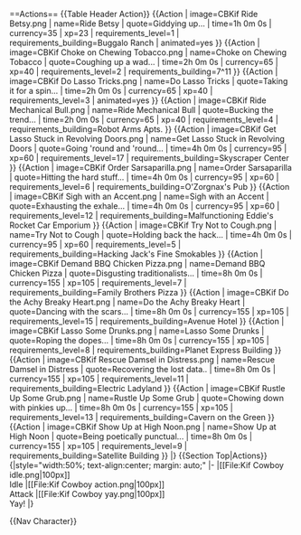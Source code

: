 ==Actions==
{{Table Header Action}}
{{Action
| image=CBKif Ride Betsy.png
| name=Ride Betsy
| quote=Giddying up...
| time=1h 0m 0s
| currency=35
| xp=23
| requirements_level=1
| requirements_building=Buggalo Ranch
| animated=yes
}}
{{Action
| image=CBKif Choke on Chewing Tobacco.png
| name=Choke on Chewing Tobacco
| quote=Coughing up a wad...
| time=2h 0m 0s
| currency=65
| xp=40
| requirements_level=2
| requirements_building=7^11
}}
{{Action
| image=CBKif Do Lasso Tricks.png
| name=Do Lasso Tricks
| quote=Taking it for a spin...
| time=2h 0m 0s
| currency=65
| xp=40
| requirements_level=3
| animated=yes
}}
{{Action
| image=CBKif Ride Mechanical Bull.png
| name=Ride Mechanical Bull
| quote=Bucking the trend...
| time=2h 0m 0s
| currency=65
| xp=40
| requirements_level=4
| requirements_building=Robot Arms Apts.
}}
{{Action
| image=CBKif Get Lasso Stuck in Revolving Doors.png
| name=Get Lasso Stuck in Revolving Doors
| quote=Going 'round and 'round...
| time=4h 0m 0s
| currency=95
| xp=60
| requirements_level=17
| requirements_building=Skyscraper Center
}}
{{Action
| image=CBKif Order Sarsaparilla.png
| name=Order Sarsaparilla
| quote=Hitting the hard stuff...
| time=4h 0m 0s
| currency=95
| xp=60
| requirements_level=6
| requirements_building=O'Zorgnax's Pub
}}
{{Action
| image=CBKif Sigh with an Accent.png
| name=Sigh with an Accent
| quote=Exhausting the exhale...
| time=4h 0m 0s
| currency=95
| xp=60
| requirements_level=12
| requirements_building=Malfunctioning Eddie's Rocket Car Emporium
}}
{{Action
| image=CBKif Try Not to Cough.png
| name=Try Not to Cough
| quote=Holding back the hack...
| time=4h 0m 0s
| currency=95
| xp=60
| requirements_level=5
| requirements_building=Hacking Jack's Fine Smokables
}}
{{Action
| image=CBKif Demand BBQ Chicken Pizza.png
| name=Demand BBQ Chicken Pizza
| quote=Disgusting traditionalists...
| time=8h 0m 0s
| currency=155
| xp=105
| requirements_level=7
| requirements_building=Family Brothers Pizza
}}
{{Action
| image=CBKif Do the Achy Breaky Heart.png
| name=Do the Achy Breaky Heart
| quote=Dancing with the scars...
| time=8h 0m 0s
| currency=155
| xp=105
| requirements_level=15
| requirements_building=Avenue Hotel
}}
{{Action
| image=CBKif Lasso Some Drunks.png
| name=Lasso Some Drunks
| quote=Roping the dopes...
| time=8h 0m 0s
| currency=155
| xp=105
| requirements_level=8
| requirements_building=Planet Express Building
}}
{{Action
| image=CBKif Rescue Damsel in Distress.png
| name=Rescue Damsel in Distress
| quote=Recovering the lost data.. <!-- only two periods in-game -->
| time=8h 0m 0s
| currency=155
| xp=105
| requirements_level=11
| requirements_building=Electric Ladyland
}}
{{Action
| image=CBKif Rustle Up Some Grub.png
| name=Rustle Up Some Grub
| quote=Chowing down with pinkies up...
| time=8h 0m 0s
| currency=155
| xp=105
| requirements_level=13
| requirements_building=Cavern on the Green
}}
{{Action
| image=CBKif Show Up at High Noon.png
| name=Show Up at High Noon
| quote=Being poetically punctual...
| time=8h 0m 0s
| currency=155
| xp=105
| requirements_level=9
| requirements_building=Satellite Building
}}
|}
{{Section Top|Actions}}
{|style="width:50%; text-align:center; margin: auto;"
|-
|[[File:Kif Cowboy idle.png|100px]]<br/>Idle
|[[File:Kif Cowboy action.png|100px]]<br/>Attack
|[[File:Kif Cowboy yay.png|100px]]<br/>Yay!
|}

{{Nav Character}}
